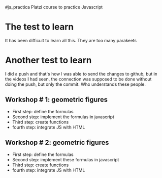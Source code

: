 #js_practica
Platzi course to practice Javascript

# The test to learn
It has been difficult to learn all this. They are too many parakeets

# Another test to learn
I did a push and that's how I was able to send the changes to github, but in the videos I had seen, the connection was supposed to be done without doing the push, but only the commit. Who understands these people.

## Workshop # 1: geometric figures

- First step: define the formulas
- Second step: implement the formulas in javascript
- Third step: create functions
- fourth step: integrate JS with HTML

## Workshop # 2: geometric figures

- First step: define the formulas
- Second step: implement these formulas in javascript
- Third step: create functions
- fourth step: integrate JS with HTML